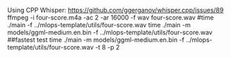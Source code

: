Using CPP Whisper: https://github.com/ggerganov/whisper.cpp/issues/89
ffmpeg -i four-score.m4a -ac 2 -ar 16000 -f wav four-score.wav
#time ./main -f ../mlops-template/utils/four-score.wav
time ./main -m models/ggml-medium.en.bin -f ../mlops-template/utils/four-score.wav
##fastest test
time ./main -m models/ggml-medium.en.bin -f ../mlops-template/utils/four-score.wav -t 8 -p 2

